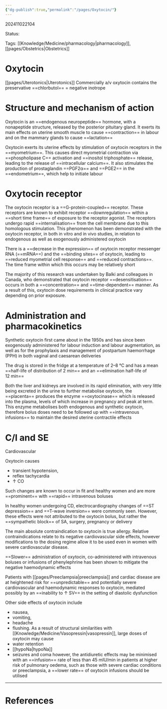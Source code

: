 ```yaml
---
{"dg-publish":true,"permalink":"/pages/Oxytocin/"}
---
```



202411022104

Status: 

Tags: [[Knowledge/Medicine/pharmacology\|pharmacology]], [[pages/Obstetrics\|Obstetrics]]

# Oxytocin
[[pages/Uterotonics\|Uterotonics]]
Commercially a/v oxytocin contains the preservative ==chlorbutol== = negative inotrope

# Structure and mechanism of action
Oxytocin is an ==endogenous neuropeptide== hormone, with a nonapeptide structure, released by the posterior pituitary gland.
It exerts its main effects on uterine smooth muscle to cause ==contraction== in labour and on the mammary glands to cause ==lactation==

Oxytocin exerts its uterine effects by stimulation of oxytocin receptors in the ==myometrium==. This causes direct myometrial contraction via ==phospholipase C== activation and ==inositol triphosphate== release, leading to the release of ==intracellular calcium==. 
It also stimulates the production of prostaglandin ==PGF2α== and ==PGE2== in the ==endometrium==, which help to initiate labour

# Oxytocin receptor
The oxytocin receptor is a ==G-protein-coupled== receptor. These receptors are known to exhibit receptor ==downregulation== within a ==short time frame== of exposure to the receptor agonist.
The receptors undergo rapid ==internalisation== from the cell membrane due to this homologous stimulation.
This phenomenon has been demonstrated with the oxytocin receptor, in both in vitro and in vivo studies, in relation to endogenous as well as exogenously administered oxytocin

There is a ==decrease in the expression== of oxytocin receptor messenger RNA (==mRNA==) and the ==binding sites== of oxytocin, leading to ==reduced myometrial cell response== and ==reduced contractions==. The time frame within which this occurs may be relatively short

The majority of this research was undertaken by Balki and colleagues in Canada, who demonstrated that oxytocin receptor ==desensitisation== occurs in both a ==concentration== and ==time-dependent== manner. As a result of this, oxytocin dose requirements in clinical practice vary depending on prior exposure.

# Administration and pharmacokinetics
Synthetic oxytocin first came about in the 1950s and has since been exogenously administered for labour induction and labour augmentation, as well as for the prophylaxis and management of postpartum haemorrhage (PPH) in both vaginal and caesarean deliveries

The drug is stored in the fridge at a temperature of 2–8 °C and has a mean ==half-life of distribution of 2 min== and an ==elimination half-life of 12 min==

Both the liver and kidneys are involved in its rapid elimination, with very little being excreted in the urine
to further metabolise oxytocin, the ==placenta== produces the enzyme ==oxytocinase== which is released into the plasma, levels of which increase in pregnancy and peak at term. This enzyme metabolises both endogenous and synthetic oxytocin, therefore bolus doses need to be followed up with ==intravenous infusions== to maintain the desired uterine contractile effects

# C/I and SE
Cardiovascular

Oxytocin causes
- transient hypotension,
- reflex tachycardia
- ↑ CO

Such changes are known to occur in fit and healthy women and are more ==prominent== with ==rapid== intravenous boluses

In healthy women undergoing CD, electrocardiography changes of ==ST depression== and ==T-wave inversion== were commonly seen. However, these effects were not attributed to the oxytocin bolus, but rather the ==sympathetic block== of SA, surgery, pregnancy or delivery

The main absolute contraindication to oxytocin is true allergy. 
Relative contraindications relate to its negative cardiovascular side effects, however modifications to the dosing regime allow it to be used even in women with severe cardiovascular disease.

==Slower== administration of oxytocin, co-administered with intravenous boluses or infusions of phenylephrine has been shown to mitigate the negative haemodynamic effects

Patients with [[pages/Preeclampsia\|preeclampsia]] and cardiac disease are at heightened risk for ==unpredictable== and potentially severe cardiovascular and haemodynamic responses to oxytocin, mediated possibly by an ==inability to ↑ SV== in the setting of diastolic dysfunction

Other side effects of oxytocin include
- nausea,
- vomiting,
- headache
- flushing.
As a result of structural similarities with [[Knowledge/Medicine/Vasopressin\|vasopressin]], large doses of oxytocin may cause
- water retention
- [[hypoNa\|hypoNa]] 
- seizures and coma
however, the antidiuretic effects may be minimised with an ==infusion== rate of less than 45 mIU/min
in patients at higher risk of pulmonary oedema, such as those with severe cardiac conditions or preeclampsia, a ==lower rate== of oxytocin infusions should be utilised




___
# References
